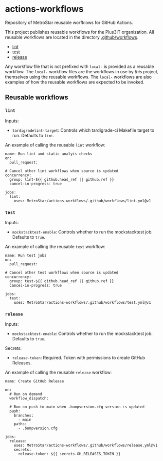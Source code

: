 # actions-workflows
Repository of MetroStar reusable worfklows for GitHub Actions.

This project publishes reusable workflows for the Plus3IT organization. All reusable
workflows are located in the directory [.github/workflows](.github/workflows).

* [lint](.github/workflows/lint.yml)
* [test](.github/workflows/test.yml)
* [release](.github/workflows/release.yml)

Any workflow file that is not prefixed with `local-` is provided as a reusable
workflow. The `local-` workflow files are the workflows in use by _this_ project,
themselves using the reusable workflows. The `local-` workflows are also examples
of how the reusable workflows are expected to be invoked.

## Reusable workflows

### `lint`

Inputs:

* `tardigradelint-target`: Controls which tardigrade-ci Makefile target to run.
  Defaults to `lint`.

An example of calling the reusable `lint` workflow:

```
name: Run lint and static analyis checks
on:
  pull_request:

# Cancel other lint workflows when source is updated
concurrency:
  group: lint-${{ github.head_ref || github.ref }}
  cancel-in-progress: true

jobs:
  lint:
    uses: MetroStar/actions-workflows/.github/workflows/lint.yml@v1
```

### `test`

Inputs:

* `mockstacktest-enable`: Controls whether to run the mockstacktest job. Defaults
  to `true`.

An example of calling the reusable `test` workflow:

```
name: Run test jobs
on:
  pull_request:

# Cancel other test workflows when source is updated
concurrency:
  group: test-${{ github.head_ref || github.ref }}
  cancel-in-progress: true

jobs:
  test:
    uses: MetroStar/actions-workflows/.github/workflows/test.yml@v1
```

### `release`

Inputs:

* `mockstacktest-enable`: Controls whether to run the mockstacktest job. Defaults
  to `true`.

Secrets:
  * `release-token`: Required. Token with permissions to create GitHub Releases.

An example of calling the reusable `release` workflow:

```
name: Create GitHub Release

on:
  # Run on demand
  workflow_dispatch:

  # Run on push to main when .bumpversion.cfg version is updated
  push:
    branches:
      - main
    paths:
      - .bumpversion.cfg

jobs:
  release:
    uses: MetroStar/actions-workflows/.github/workflows/release.yml@v1
    secrets:
      release-token: ${{ secrets.GH_RELEASES_TOKEN }}
```

